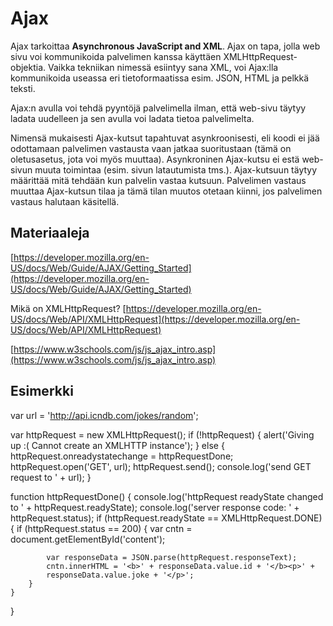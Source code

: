 # Ajax 

Ajax tarkoittaa **Asynchronous JavaScript and XML**. Ajax on tapa, jolla web sivu voi kommunikoida palvelimen kanssa käyttäen XMLHttpRequest-objektia.
Vaikka tekniikan nimessä esiintyy sana XML, voi Ajax:lla kommunikoida useassa eri tietoformaatissa esim. JSON, HTML ja pelkkä teksti.

Ajax:n avulla voi tehdä pyyntöjä palvelimella ilman, että web-sivu täytyy ladata uudelleen ja sen avulla voi ladata tietoa palvelimelta.

Nimensä mukaisesti Ajax-kutsut tapahtuvat asynkroonisesti, eli koodi ei jää odottamaan palvelimen vastausta vaan jatkaa suoritustaan (tämä on oletusasetus, jota voi myös muuttaa). Asynkroninen Ajax-kutsu ei estä web-sivun muuta toimintaa (esim. sivun latautumista tms.). Ajax-kutsuun täytyy määrittää mitä tehdään kun palvelin vastaa kutsuun. Palvelimen vastaus muuttaa Ajax-kutsun tilaa ja tämä tilan muutos otetaan kiinni, jos palvelimen vastaus halutaan käsitellä.


## Materiaaleja

[https://developer.mozilla.org/en-US/docs/Web/Guide/AJAX/Getting_Started](https://developer.mozilla.org/en-US/docs/Web/Guide/AJAX/Getting_Started)

Mikä on XMLHttpRequest? [https://developer.mozilla.org/en-US/docs/Web/API/XMLHttpRequest](https://developer.mozilla.org/en-US/docs/Web/API/XMLHttpRequest)

[https://www.w3schools.com/js/js_ajax_intro.asp](https://www.w3schools.com/js/js_ajax_intro.asp)

## Esimerkki

var url = 'http://api.icndb.com/jokes/random';

var httpRequest = new XMLHttpRequest();
if (!httpRequest) {
    alert('Giving up :( Cannot create an XMLHTTP instance');
}
else
{
    httpRequest.onreadystatechange = httpRequestDone;
    httpRequest.open('GET', url);
    httpRequest.send();
    console.log('send GET request to ' + url);
}

function httpRequestDone() {
    console.log('httpRequest readyState changed to ' + httpRequest.readyState);
    console.log('server response code: ' + httpRequest.status);
    if (httpRequest.readyState == XMLHttpRequest.DONE) {
        if (httpRequest.status == 200) {
            var cntn = document.getElementById('content');
            
            var responseData = JSON.parse(httpRequest.responseText);
            cntn.innerHTML = '<b>' + responseData.value.id + '</b><p>' +
            responseData.value.joke + '</p>';
        }
    }
}
